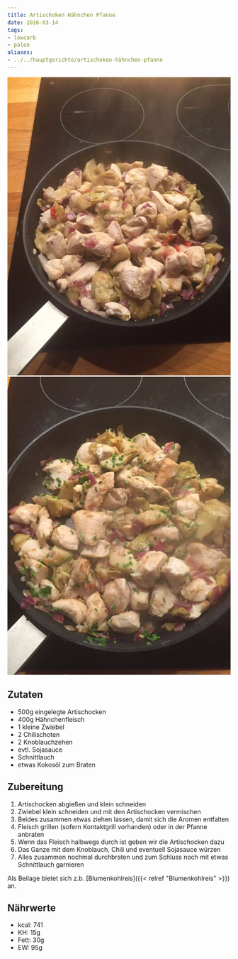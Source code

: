 ```yaml
---
title: Artischoken Hähnchen Pfanne
date: 2016-03-14
tags:
- lowcarb
- paleo
aliases:
- ../../hauptgerichte/artischoken-hähnchen-pfanne
---
```


![](/img/artischoken-haehnchen-pfanne-1.webp)
![](/img/artischoken-haehnchen-pfanne-2.webp)

## Zutaten
- 500g  eingelegte Artischocken
- 400g  Hähnchenfleisch
- 1     kleine Zwiebel
- 2     Chilischoten
- 2     Knoblauchzehen
- evtl. Sojasauce
- Schnittlauch
- etwas Kokosöl zum Braten

## Zubereitung
1. Artischocken abgießen und klein schneiden
1. Zwiebel klein schneiden und mit den Artischocken vermischen
1. Beides zusammen etwas ziehen lassen, damit sich die Aromen entfalten
1. Fleisch grillen (sofern Kontaktgrill vorhanden) oder in der Pfanne anbraten
1. Wenn das Fleisch halbwegs durch ist geben wir die Artischocken dazu
1. Das Ganze mit dem Knoblauch, Chili und eventuell Sojasauce würzen
1. Alles zusammen nochmal durchbraten und zum Schluss noch mit etwas Schnittlauch garnieren

Als Beilage bietet sich z.b. [Blumenkohlreis]({{< relref "Blumenkohlreis" >}}) an.

## Nährwerte
- kcal:     741
- KH:        15g
- Fett:      30g
- EW:        95g
